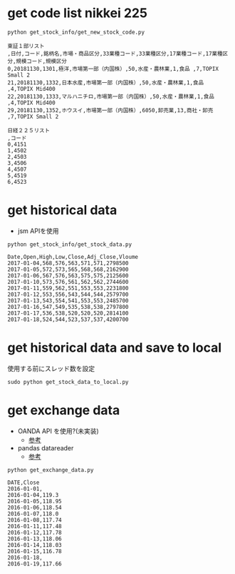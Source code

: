 # get code list nikkei 225
```
python get_stock_info/get_new_stock_code.py
```

```
東証１部リスト
,日付,コード,銘柄名,市場・商品区分,33業種コード,33業種区分,17業種コード,17業種区分,規模コード,規模区分
0,20181130,1301,極洋,市場第一部（内国株）,50,水産・農林業,1,食品 ,7,TOPIX Small 2
21,20181130,1332,日本水産,市場第一部（内国株）,50,水産・農林業,1,食品 ,4,TOPIX Mid400
22,20181130,1333,マルハニチロ,市場第一部（内国株）,50,水産・農林業,1,食品 ,4,TOPIX Mid400
29,20181130,1352,ホウスイ,市場第一部（内国株）,6050,卸売業,13,商社・卸売 ,7,TOPIX Small 2

日経２２５リスト
,コード
0,4151
1,4502
2,4503
3,4506
4,4507
5,4519
6,4523
```

# get historical data
- jsm APIを使用
```
python get_stock_info/get_stock_data.py
```

```
Date,Open,High,Low,Close,Adj_Close,Vloume
2017-01-04,568,576,563,571,571,2798500
2017-01-05,572,573,565,568,568,2162900
2017-01-06,567,576,563,575,575,2125600
2017-01-10,573,576,561,562,562,2744600
2017-01-11,559,562,551,553,553,2231800
2017-01-12,553,556,543,544,544,2579700
2017-01-13,543,554,541,553,553,2485700
2017-01-16,547,549,535,538,538,2797800
2017-01-17,536,538,520,520,520,2814100
2017-01-18,524,544,523,537,537,4200700
```

# get historical data and save to local
使用する前にスレッド数を設定
```
sudo python get_stock_data_to_local.py
```

# get exchange data
- OANDA API を使用?(未実装)
  - [参考](http://swdrsker.hatenablog.com/entry/2018/05/18/070000)
- pandas datareader
  - [参考](https://python.askbox.net/2018/06/10/python%E3%81%A7%E7%82%BA%E6%9B%BF%E3%83%AC%E3%83%BC%E3%83%88%E3%82%92csv%E3%83%95%E3%82%A1%E3%82%A4%E3%83%AB%E3%81%AB%E6%9B%B8%E3%81%8D%E5%87%BA%E3%81%99/)

```
python get_exchange_data.py
```

```
DATE,Close
2016-01-01,
2016-01-04,119.3
2016-01-05,118.95
2016-01-06,118.54
2016-01-07,118.0
2016-01-08,117.74
2016-01-11,117.48
2016-01-12,117.78
2016-01-13,118.06
2016-01-14,118.03
2016-01-15,116.78
2016-01-18,
2016-01-19,117.66
```
